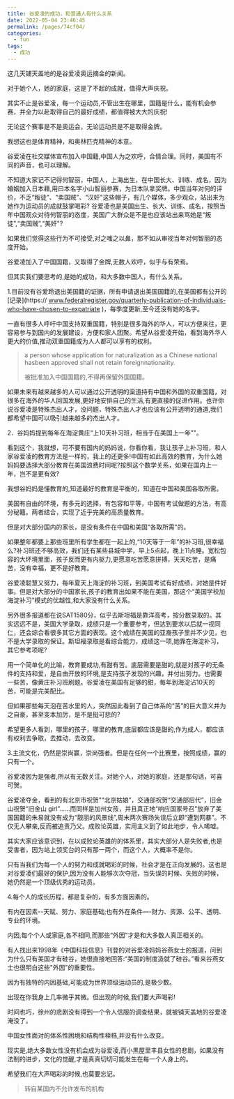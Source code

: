 ```yaml
---
title: 谷爱凌的成功，和普通人有什么关系
date: 2022-05-04 23:46:45
permalink: /pages/74cf04/
categories:
  - fun
tags:
  - 成功
---
```

这几天铺天盖地的是谷爱凌奥运摘金的新闻。

对于她个人，她的家庭，这是了不起的成就，值得大声庆祝。

其实不止是谷爱凌，每一个运动员,不管出生在哪里，国籍是什么，能有机会参赛，并全力以赴取得自己的最好成绩，都值得被大大的庆祝!

无论这个赛事是不是奥运会，无论运动员是不是取得金牌。

我想这也是体育精神，和奥林匹克精神的本意。

谷爱凌在社交媒体宣布加入中国籍,中国人为之欢呼，合情合理。同时，美国有不同的声音，也可以理解。

不知道大家记不记得何智丽，中国人，上海出生，在中国长大、训练、成名，因为婚姻加入日本藉,用曰本名字小山智丽参赛，为日本队拿奖牌。中国当年对何的评价，不乏“叛徒”、“卖国贼”、“汉奸"这些帽子，有几个媒体，多少观众，站出来为她作为运动员的成就鼓掌喝彩?
谷爱凌也是美国出生、长大、训练、成名，按照当年中国观众对待何智丽的态度，美国广大群众是不是也应该站出来骂她是“叛徒”,“卖国贼”,“美奸"?

如果我们觉得这些行为不可接受,对之嗤之以鼻，那不如从审视当年对何智丽的态度开始。

谷爱凌加入了中国国籍，又取得了金牌,无数人欢呼，似乎与有荣焉。

但其实我们要思考的,是她的成功，和大多数中国人，有什么关系。

1.目前没有谷爱玲退出美国籍的证据，所有申请退出美国国籍的,在美国都有公开的[记录](https:// www.federalregister.gov/quarterly-publication-of-individuals-who-have-chosen-to-expatriate )，每季度更新,至今还没有她的名字。

一直有很多人呼吁中国支持双重国籍，特别是很多海外的华人，可以方便来往，更容易参与到国内的发展建设，方便和家人团聚。希望从谷爱凌开始，看到海外华人更大的价值,推动双重国籍成为人人都可以享有的权利。

> a person whose application for naturalization as a Chinese national hasbeen approved shall not retain foreignnationality.
>
> 被批准加入中国国籍的,不得再保留外国国籍。

如果未来有越来越多的人可以通过公开透明的渠道持有中国和外国的双重国籍，对很多在海外的华人回国发展,更好地安排自己的生活,有更直接的促进作用。也许你说谷爱凌是特殊杰出人才，没问题，特殊杰出人才也应该有公开透明的通道,我们都希望中国可以吸引越来越多的杰出人才。

2．谷妈妈提到每年在海淀黄庄“上10天补习班，相当于在美国上一年”"。

看到这个，我就想，可不要有国内的妈妈说，你看你看，我让孩子上补习班，和人家谷爱凌的教育方法是一样的，我上的还更多!中国有如此高效的教育，为什么她妈妈要选择大部分教育在美国浪费时间呢?按照这个数学关系，如果在国内上一年，岂不是更有效?

我想谷妈妈是懂教育的,知道最好的教育是平衡的，知道在中国和美国各取所需。

美国有自由的环境，有多元的选择，有包容和平等，中国有考试做题的方法，有高分秘籍。两者结合，实现了近乎完美的高质量教育。

但是对大部分国内的家长，是没有条件在中国和美国“各取所需"的。

如果整年都要上那些班里所有学生都在一起上的,“10天等于一年”的补习班,很幸福么?补习班还不够高效，我们还有某些县城中学，早上5点起，晚上11点睡。宽松包容的大环境里面，孩子反而更有内驱力,更愿意吃苦愿意拼搏，天天吃苦，是痛苦，没有幸福，更不是好教育。

谷爱凌聪慧又努力，每年夏天上海淀的补习班，到美国考试有好成绩，对她是件好事。但是对大部分的中国家长,孩子的教育出如果不能在美国，那这个“美国学校加海淀补习"模式的优越性,和大家没有什么关系。

另外很多报道都在说SAT1580分，似乎去斯坦福是靠洋高考，按分数录取的。其实远远不是，美国大学录取，成绩只是一个重要参考，但达到要求以后就一视同仁，还会综合看很多其它方面的表现。这个成绩在美国的亚裔孩子里并不少见，也不是大学录取的保证。斯坦福录取是看综合能力，成绩这一项,她靠在海淀补习，其它参考项呢?

用一个简单化的比喻，教育要成功,有甜有苦。底层需要是甜的,就是对孩子的无条件的支持和爱，是自由开放的环境,是支持孩子发现的兴趣，并付出努力。也需要一些苦，像黄庄补习班刷题。谷爱凌在美国有足够的甜，每年到海淀沾10天的苦，可能是完美配比。

但如果那些每天泡在苦水里的人，突然因此看到了自己体系的“苦”的巨大意义并为之自豪，甚至变本加厉，是不是挺可悲的?

希望更多人看到，哪里的孩子，哪里的教育,底层都应该是甜的,作为成人，都应该有权利去争取，去推动，去改变。

3.主流文化，仍然是崇尚赢，崇尚强者。但是在任何一个比赛里，按照成绩，赢的只有一个。

谷爱凌因为是强者,所以有无数关注。对她个人，对她的家庭，还是那句话，可喜可贺。

谷爱凌夺金，看到的有北京市祝贺"“北京姑娘”，交通部祝贺“交通部后代”，旧金山祝贺“旧金山 girl”......而同样是加州女孩，并且真正地“响应国家号召"放弃了美国国籍的朱易就没有成为“靓丽的风景线”,周末两次赛场失误后立即“遭到网暴”。不仅无人攀亲,反而被追责乃父。成败论英雄，实用主义到了如此地步，令人唏嘘。

其实大家应该意识到，在以成败论英雄的的体系里，其实大部分人是失败者,也是受害者，因为站上领奖台的只有那一两个，而这个人，大概率不是你。

只有当我们为每一个人的努力和成就喝彩的时候，社会才是在正向发展的。这也是对谷爱凌们最好的保护,因为没有人能够次次夺冠，当失误的时候、失败的时候，她仍然是一个顶级优秀的运动员。

4.每个人的成长历程，都是复杂的，有多方面因素的。

有内在因素--天赋、努力、家庭基础;也有外在条件―-财力、资源、公平、透明、专业的环境。

内因,每个个人或家庭,各不相同,而那些“外因"才是和大多数人真正相关的。

有人找出来1998年《中国科技信息》刊登的对谷爱凌妈妈谷燕女士的报道，问到为什么只有美国才有硅谷，她很直接地回答:“美国的制度造就了硅谷。”看来谷燕女士也很明白这些"外因"的重要性。

因为有独特的内因基础,可能成为世界顶级运动员的,是极少数。

出现在你我身上几率微乎其微。但出现的时候,我们要大声喝彩!

时间也巧，徐州的悲剧没有得到一个令人信服的调查结果，就被铺天盖地的谷爱凌淹没了。

中国女性面对的体系性困境和结构性桎梏,并没有什么改变。

现实是,绝大多数女性没有机会成为谷爱凌,而小黑屋里丰县女性的悲剧，如果没有法制的进步，文化的觉醒,才是真真切切可能发生在每一个人身上的。

希望我们在大声喝彩的时候,也莫要忘记。



>  转自某国内不允许发布的机构
